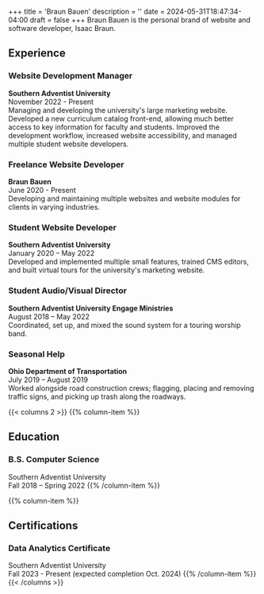 +++
title = 'Braun Bauen'
description = ''
date = 2024-05-31T18:47:34-04:00
draft = false
+++
Braun Bauen is the personal brand of website and software developer, Isaac Braun.

## Experience
### Website Development Manager
**Southern Adventist University**\
November 2022 - Present\
Managing and developing the university's large marketing website. Developed a new curriculum catalog front-end, allowing much better access to key information for faculty and students. Improved the development workflow, increased website accessibility, and managed multiple student website developers.
### Freelance Website Developer
**Braun Bauen**\
June 2020 - Present\
Developing and maintaining multiple websites and website modules for clients in varying industries. 
### Student Website Developer
**Southern Adventist University**\
January 2020 – May 2022\
Developed and implemented multiple small features, trained CMS editors, and built virtual tours for the university's marketing website.
### Student Audio/Visual Director
**Southern Adventist University Engage Ministries**\
August 2018 – May 2022\
Coordinated, set up, and mixed the sound system for a touring worship band.
### Seasonal Help
**Ohio Department of Transportation**\
July 2019 – August 2019\
Worked alongside road construction crews; flagging, placing and removing traffic signs, and picking up trash along the roadways.

{{< columns 2 >}}
{{% column-item %}}
## Education
### B.S. Computer Science
Southern Adventist University\
Fall 2018 – Spring 2022
{{% /column-item %}}

{{% column-item %}}
## Certifications
### Data Analytics Certificate
Southern Adventist University\
Fall 2023 - Present (expected completion Oct. 2024)
{{% /column-item %}}
{{< /columns >}}
